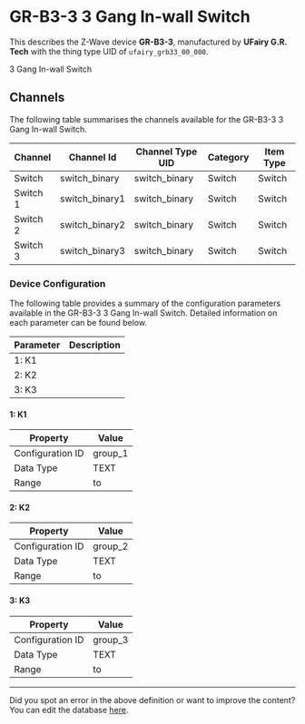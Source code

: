 
# GR-B3-3 3 Gang In-wall Switch

This describes the Z-Wave device **GR-B3-3**, manufactured by **UFairy G.R. Tech** with the thing type UID of ```ufairy_grb33_00_000```. 

3 Gang In-wall Switch

## Channels
The following table summarises the channels available for the GR-B3-3 3 Gang In-wall Switch.

| Channel | Channel Id | Channel Type UID | Category | Item Type |
|---------|------------|------------------|----------|-----------|
| Switch | switch_binary | switch_binary | Switch | Switch |
| Switch 1 | switch_binary1 | switch_binary | Switch | Switch |
| Switch 2 | switch_binary2 | switch_binary | Switch | Switch |
| Switch 3 | switch_binary3 | switch_binary | Switch | Switch |




### Device Configuration
The following table provides a summary of the configuration parameters available in the GR-B3-3 3 Gang In-wall Switch.
Detailed information on each parameter can be found below.

| Parameter   | Description |
|-------------|-------------|
| 1: K1 |  |
| 2: K2 |  |
| 3: K3 |  |




#### 1: K1




| Property         | Value    |
|------------------|----------|
| Configuration ID | group_1 |
| Data Type        | TEXT |
| Range |  to  |






#### 2: K2




| Property         | Value    |
|------------------|----------|
| Configuration ID | group_2 |
| Data Type        | TEXT |
| Range |  to  |






#### 3: K3




| Property         | Value    |
|------------------|----------|
| Configuration ID | group_3 |
| Data Type        | TEXT |
| Range |  to  |






---

Did you spot an error in the above definition or want to improve the content?
You can edit the database [here](http://www.cd-jackson.com/index.php/zwave/zwave-device-database/zwave-device-list/devicesummary/686).

